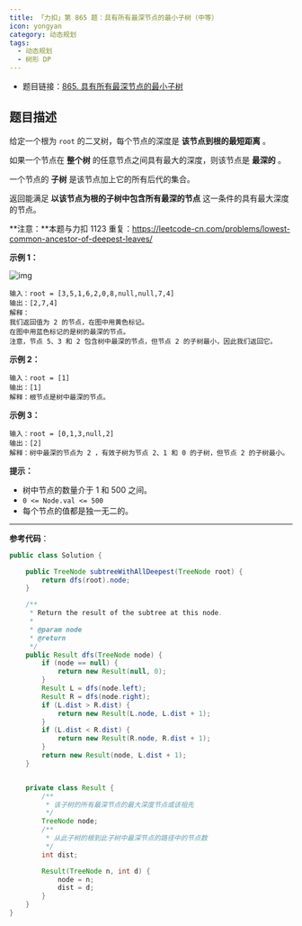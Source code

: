 ```yaml
---
title: 「力扣」第 865 题：具有所有最深节点的最小子树（中等）
icon: yongyan
category: 动态规划
tags:
  - 动态规划
  - 树形 DP
---
```


+ 题目链接：[865. 具有所有最深节点的最小子树](https://leetcode-cn.com/problems/smallest-subtree-with-all-the-deepest-nodes/)

## 题目描述

给定一个根为 `root` 的二叉树，每个节点的深度是 **该节点到根的最短距离** 。

如果一个节点在 **整个树** 的任意节点之间具有最大的深度，则该节点是 **最深的** 。

一个节点的 **子树** 是该节点加上它的所有后代的集合。

返回能满足 **以该节点为根的子树中包含所有最深的节点** 这一条件的具有最大深度的节点。

**注意：**本题与力扣 1123 重复：https://leetcode-cn.com/problems/lowest-common-ancestor-of-deepest-leaves/

**示例 1：**

![img](https://s3-lc-upload.s3.amazonaws.com/uploads/2018/07/01/sketch1.png)

```
输入：root = [3,5,1,6,2,0,8,null,null,7,4]
输出：[2,7,4]
解释：
我们返回值为 2 的节点，在图中用黄色标记。
在图中用蓝色标记的是树的最深的节点。
注意，节点 5、3 和 2 包含树中最深的节点，但节点 2 的子树最小，因此我们返回它。
```

**示例 2：**

```
输入：root = [1]
输出：[1]
解释：根节点是树中最深的节点。
```

**示例 3：**

```
输入：root = [0,1,3,null,2]
输出：[2]
解释：树中最深的节点为 2 ，有效子树为节点 2、1 和 0 的子树，但节点 2 的子树最小。
```

**提示：**

- 树中节点的数量介于 1 和 500 之间。
- `0 <= Node.val <= 500`
- 每个节点的值都是独一无二的。

---

**参考代码**：

```java
public class Solution {

    public TreeNode subtreeWithAllDeepest(TreeNode root) {
        return dfs(root).node;
    }

    /**
     * Return the result of the subtree at this node.
     *
     * @param node
     * @return
     */
    public Result dfs(TreeNode node) {
        if (node == null) {
            return new Result(null, 0);
        }
        Result L = dfs(node.left);
        Result R = dfs(node.right);
        if (L.dist > R.dist) {
            return new Result(L.node, L.dist + 1);
        }
        if (L.dist < R.dist) {
            return new Result(R.node, R.dist + 1);
        }
        return new Result(node, L.dist + 1);
    }


    private class Result {
        /**
         * 该子树的所有最深节点的最大深度节点或该祖先
         */
        TreeNode node;
        /**
         * 从此子树的根到此子树中最深节点的路径中的节点数
         */
        int dist;

        Result(TreeNode n, int d) {
            node = n;
            dist = d;
        }
    }
}
```

